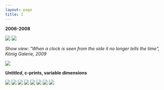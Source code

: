 ```yaml
---
layout: page
title: I
---
```


**2006-2008**

<img src="/public/tira branca fina.png">

<img src="/public/Screen Shot 2018-03-07 at 11.52.02.jpg">

_Show view: "When a clock is seen from the side it no longer tells the time", König Galerie, 2009_

<img src="/public/Screen Shot 2018-03-07 at 11.43.36.png">

**_Untitled_, c-prints, variable dimensions**

<img src="/public/vela.jpg">

<img src="/public/peixe vulto.jpg">

<img src="/public/sr. joao.jpg">

<img src="/public/Sra Manuela.jpg">

<img src="/public/2017 oneeyedroom focado2-FINAL.jpg">

<img src="/public/homemespelho-druck-110x160.jpg">

<img src="/public/25atalho1_35mm.jpg">

<img src="/public/2017 madrid barajas limpo.jpg">





